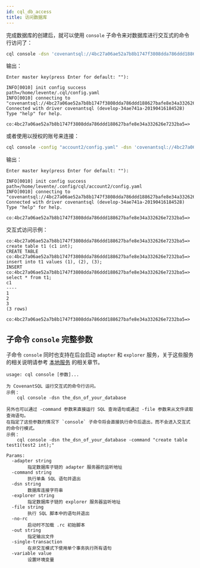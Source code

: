 ```yaml
---
id: cql_db_access
title: 访问数据库
---
```


完成数据库的创建后，就可以使用 `console` 子命令来对数据库进行交互式的命令行访问了：

```bash
cql console -dsn 'covenantsql://4bc27a06ae52a7b8b1747f3808dda786ddd188627bafe8e34a332626e7232ba5'
```

输出：

    Enter master key(press Enter for default: ""): 

    INFO[0010] init config success                           path=/home/levente/.cql/config.yaml
    INFO[0010] connecting to "covenantsql://4bc27a06ae52a7b8b1747f3808dda786ddd188627bafe8e34a332626e7232ba5" 
    Connected with driver covenantsql (develop-34ae741a-20190416184528)
    Type "help" for help.

    co:4bc27a06ae52a7b8b1747f3808dda786ddd188627bafe8e34a332626e7232ba5=>

或者使用以授权的账号来连接：

```bash
cql console -config "account2/config.yaml" -dsn 'covenantsql://4bc27a06ae52a7b8b1747f3808dda786ddd188627bafe8e34a332626e7232ba5'
```

输出：

    Enter master key(press Enter for default: ""): 

    INFO[0010] init config success                           path=/home/levente/.config/cql/account2/config.yaml
    INFO[0010] connecting to "covenantsql://4bc27a06ae52a7b8b1747f3808dda786ddd188627bafe8e34a332626e7232ba5" 
    Connected with driver covenantsql (develop-34ae741a-20190416184528)
    Type "help" for help.

    co:4bc27a06ae52a7b8b1747f3808dda786ddd188627bafe8e34a332626e7232ba5=>

交互式访问示例：

    co:4bc27a06ae52a7b8b1747f3808dda786ddd188627bafe8e34a332626e7232ba5=> create table t1 (c1 int);
    CREATE TABLE
    co:4bc27a06ae52a7b8b1747f3808dda786ddd188627bafe8e34a332626e7232ba5=> insert into t1 values (1), (2), (3);
    INSERT
    co:4bc27a06ae52a7b8b1747f3808dda786ddd188627bafe8e34a332626e7232ba5=> select * from t1;
    c1
    ----
    1
    2
    3
    (3 rows)

    co:4bc27a06ae52a7b8b1747f3808dda786ddd188627bafe8e34a332626e7232ba5=> 

## 子命令 `console` 完整参数

子命令 `console` 同时也支持在后台启动 `adapter` 和 `explorer` 服务，关于这些服务的相关说明请参考 [本地服务](#本地服务) 的相关章节。

    usage: cql console [参数]...

    为 CovenantSQL 运行交互式的命令行访问。
    示例：
        cql console -dsn the_dsn_of_your_database

    另外也可以通过 -command 参数来直接运行 SQL 查询语句或通过 -file 参数来从文件读取查询语句。
    在指定了这些参数的情况下 `console` 子命令将会直接执行命令后退出，而不会进入交互式的命令行模式。
    示例：
        cql console -dsn the_dsn_of_your_database -command "create table test1(test2 int);"

    Params:
      -adapter string
            指定数据库子链的 adapter 服务器的监听地址
      -command string
            执行单条 SQL 语句并退出
      -dsn string
            数据库连接字符串
      -explorer string
            指定数据库子链的 explorer 服务器监听地址
      -file string
            执行 SQL 脚本中的语句并退出
      -no-rc
            启动时不加载 .rc 初始脚本
      -out string
            指定输出文件
      -single-transaction
            在非交互模式下使用单个事务执行所有语句
      -variable value
            设置环境变量

